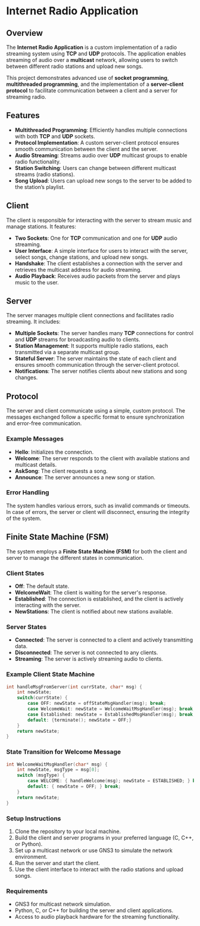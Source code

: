 # Internet Radio Application

## Overview
The **Internet Radio Application** is a custom implementation of a radio streaming system using **TCP** and **UDP** protocols. The application enables streaming of audio over a **multicast** network, allowing users to switch between different radio stations and upload new songs.

This project demonstrates advanced use of **socket programming**, **multithreaded programming**, and the implementation of a **server-client protocol** to facilitate communication between a client and a server for streaming radio.

## Features
- **Multithreaded Programming**: Efficiently handles multiple connections with both **TCP** and **UDP** sockets.
- **Protocol Implementation**: A custom server-client protocol ensures smooth communication between the client and the server.
- **Audio Streaming**: Streams audio over **UDP** multicast groups to enable radio functionality.
- **Station Switching**: Users can change between different multicast streams (radio stations).
- **Song Upload**: Users can upload new songs to the server to be added to the station’s playlist.

## Client
The client is responsible for interacting with the server to stream music and manage stations. It features:
- **Two Sockets**: One for **TCP** communication and one for **UDP** audio streaming.
- **User Interface**: A simple interface for users to interact with the server, select songs, change stations, and upload new songs.
- **Handshake**: The client establishes a connection with the server and retrieves the multicast address for audio streaming.
- **Audio Playback**: Receives audio packets from the server and plays music to the user.

## Server
The server manages multiple client connections and facilitates radio streaming. It includes:
- **Multiple Sockets**: The server handles many **TCP** connections for control and **UDP** streams for broadcasting audio to clients.
- **Station Management**: It supports multiple radio stations, each transmitted via a separate multicast group.
- **Stateful Server**: The server maintains the state of each client and ensures smooth communication through the server-client protocol.
- **Notifications**: The server notifies clients about new stations and song changes.

## Protocol
The server and client communicate using a simple, custom protocol. The messages exchanged follow a specific format to ensure synchronization and error-free communication.

### Example Messages
- **Hello**: Initializes the connection.
- **Welcome**: The server responds to the client with available stations and multicast details.
- **AskSong**: The client requests a song.
- **Announce**: The server announces a new song or station.

### Error Handling
The system handles various errors, such as invalid commands or timeouts. In case of errors, the server or client will disconnect, ensuring the integrity of the system.

## Finite State Machine (FSM)
The system employs a **Finite State Machine (FSM)** for both the client and server to manage the different states in communication.

### Client States
- **Off**: The default state.
- **WelcomeWait**: The client is waiting for the server's response.
- **Established**: The connection is established, and the client is actively interacting with the server.
- **NewStations**: The client is notified about new stations available.

### Server States
- **Connected**: The server is connected to a client and actively transmitting data.
- **Disconnected**: The server is not connected to any clients.
- **Streaming**: The server is actively streaming audio to clients.

### Example Client State Machine
```c
int handleMsgFromServer(int currState, char* msg) {
    int newState;
    switch(currState) {
        case OFF: newState = offStateMsgHandler(msg); break;
        case WelcomeWait: newState = WelcomeWaitMsgHandler(msg); break;
        case Established: newState = EstablishedMsgHandler(msg); break;
        default: {terminate(); newState = OFF;}
    }
    return newState;
}
```

### State Transition for Welcome Message
```c
int WelcomeWaitMsgHandler(char* msg) {
    int newState, msgType = msg[0];
    switch (msgType) {
        case WELCOME: { handleWelcome(msg); newState = ESTABLISHED; } break;
        default: { newState = OFF; } break;
    }
    return newState;
}
```

### Setup Instructions
1. Clone the repository to your local machine.
2. Build the client and server programs in your preferred language (C, C++, or Python).
3. Set up a multicast network or use GNS3 to simulate the network environment.
4. Run the server and start the client.
5. Use the client interface to interact with the radio stations and upload songs.

### Requirements
* GNS3 for multicast network simulation.
* Python, C, or C++ for building the server and client applications.
* Access to audio playback hardware for the streaming functionality.
